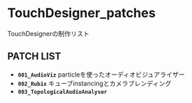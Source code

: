 # TouchDesigner_patches

TouchDesignerの制作リスト

## PATCH LIST

- **`001_AudioViz`**
  particleを使ったオーディオビジュアライザー
- **`002_Rubix`**
  キューブinstancingとカメラブレンディング
- **`003_TopologicalAudioAnalyser`**


